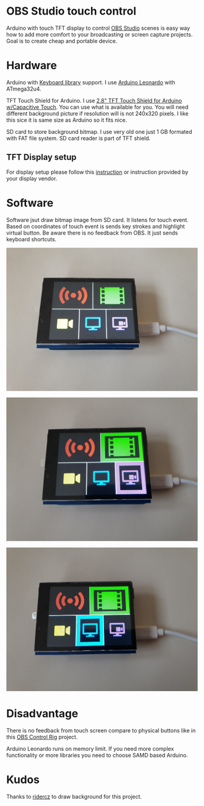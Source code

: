 # OBS Studio touch control

Arduino with touch TFT display to control [OBS Studio](https://obsproject.com/) scenes is easy way how to add more comfort to your broadcasting or screen capture projects. Goal is to create cheap and portable device.

# Hardware

Arduino with [Keyboard library](https://www.arduino.cc/reference/en/language/functions/usb/keyboard/) support. I use [Arduino Leonardo](https://www.arduino.cc/en/Main/Arduino_BoardLeonardo) with ATmega32u4.

TFT Touch Shield for Arduino. I use [2.8" TFT Touch Shield for Arduino w/Capacitive Touch](https://www.adafruit.com/product/1947). You can use what is available for you. You will need different background picture if resolution will is not 240x320 pixels. I like this sice it is same size as Arduino so it fits nice.


SD card to store background bitmap. I use very old one just 1 GB formated with FAT file system. SD card reader is part of TFT shield.

## TFT Display setup
For display setup please follow this [instruction](https://learn.adafruit.com/adafruit-2-8-tft-touch-shield-v2) or instruction provided by your display vendor.


# Software
Software jsut draw bitmap image from SD card. It listens for touch event. Based on coordinates of touch event is sends key strokes and highlight virtual button. Be aware there is no feedback from OBS. It just sends keyboard shortcuts.

![Screen 1](screen_1.jpg)

![Screen 2](screen_2.jpg)

![Screen 3](screen_3.jpg)


# Disadvantage
There is no feedback from touch screen compare to physical buttons like in this [OBS Control Rig](https://github.com/ridercz/ObsControl) project.

Arduino Leonardo runs on memory limit. If you need more complex functionality or more libraries you need to choose SAMD based Arduino.

# Kudos
Thanks to [ridercz](https://github.com/ridercz) to draw background for this project.


